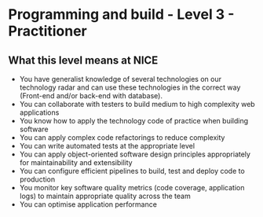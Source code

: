 # Programming and build - Level 3 - Practitioner

## What this level means at NICE 
- You have generalist knowledge of several technologies on our technology radar and can use these technologies in the correct way (Front-end and/or back-end with database).
- You can collaborate with testers to build medium to high complexity web applications
- You know how to apply the technology code of practice when building software
- You can apply complex code refactorings to reduce complexity
- You can write automated tests at the appropriate level
- You can apply object-oriented software design principles appropriately for maintainability and extensibility
- You can configure efficient pipelines to build, test and deploy code to production
- You monitor key software quality metrics (code coverage, application logs) to maintain appropriate quality across the team
- You can optimise application performance